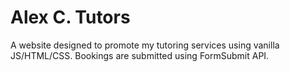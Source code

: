 # Alex C. Tutors
A website designed to promote my tutoring services using vanilla JS/HTML/CSS.
Bookings are submitted using FormSubmit API.
